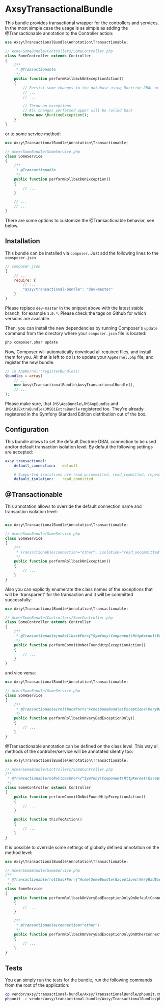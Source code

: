 AxsyTransactionalBundle
=======================

This bundle provides transactional wrapper for the controllers and services. In the most simple case the usage is as simple
as adding the @Transactionable annotation to the Controller action:

```php
use Axsy\TransactionalBundle\Annotation\Transactionable;

// Acme/SomeBundle/Controllers/SomeController.php
class SomeController extends Controller
{
    /**
     * @Transactionable
     */
    public function performRollbackOnExceptionAction()
    {
        // Persist some changes to the database using Doctrine DBAL or Doctrine ORM, whatever
        // ...
        // ...

        // Throw an exceptions
        // All changes performed upper will be rolled back
        throw new \RuntimeException();
    }
}
```

or to some service method:

```php
use Axsy\TransactionalBundle\Annotation\Transactionable;

// Acme/SomeBundle/SomeService.php
class SomeService
{
    /**
     * @Transactionable
     */
    public function performRollbackOnException()
    {
        // ...
    }

    // ...
    // ...
}
```

There are some options to customize the @Transactionable behavior, see below.

Installation
------------

This bundle can be installed via `composer`. Just add the following lines to the `comsposer.json`

```js
// composer.json
{
    // ...
    require: {
        // ...
        "axsy/transactional-bundle": "dev-master"
    }
}
```

Please replace `dev-master` in the snippet above with the latest stable branch, for example ``1.0.*``.
Please check the tags on Github for which versions are available.

Then, you can install the new dependencies by running Composer's ``update`` command from the directory where your
``composer.json`` file is located:

```bash
php composer.phar update
```

Now, Composer will automatically download all required files, and install them
for you. All that is left to do is to update your ``AppKernel.php`` file, and
register the new bundle:

```php
// in AppKernel::registerBundles()
$bundles = array(
    // ...
    new Axsy\TransactionalBundle\AxsyTransactionalBundle(),
    // ...
);
```

Please make sure, that `JMS\AopBundle\JMSAopBundle` and `JMS\DiExtraBundle\JMSDiExtraBundle` registered too. They're
already registered in the Symfony Standard Edition distribution out of the box.

Configuration
-------------

This bundle allows to set the default Doctrine DBAL connection to be used and\or default transaction isolation level.
By defaut the following settings are accepted:

```yaml
axsy_transactional:
    default_connection:   default

    # Supported isolations are read_uncommitted, read_committed, repeatable_read, serializable
    default_isolation:    read_committed
```

@Transactionable
----------------

This annotation allows to override the default connection name and transaction isolation level:

```php

use Axsy\TransactionalBundle\Annotation\Transactionable;

// Acme/SomeBundle/SomeService.php
class SomeService
{
    /**
     * Transactionable(connection="other", isolation="read_uncommitted")
     */
    public function performRollbackOnException()
    {
        // ...
    }
}
```

Also you can explicitly enumerate the class names of the exceptions that will be 'transparent' for the transaction and it
will be committed successfully:

```php
use Axsy\TransactionalBundle\Annotation\Transactionable;

// Acme/SomeBundle/Controllers/SomeController.php
class SomeController extends Controller
{
    /**
     * @Transactionable(noRollbackFor={"Symfony\Component\HttpKernel\Exception\NotFoundHttpException"})
     */
    public function performCommitOnNotFoundHttpExceptionAction()
    {
        // ...
    }
}
```

and vice versa:

```php
use Axsy\TransactionalBundle\Annotation\Transactionable;

// Acme/SomeBundle/SomeService.php
class SomeService
{
    /**
     * @Transactionable(rollbackFor={"Acme\SomeBundle\Exceptions\VeryBadException"})
     */
    public function performRollbackOnVeryBadExceptionOnly()
    {
        // ...
    }
}
```

@Transactionable annotation can be defined on the class level. This way all methods of the controller/service will be
annotated silently too:

```php
use Axsy\TransactionalBundle\Annotation\Transactionable;

// Acme/SomeBundle/Controllers/SomeController.php
/**
 * @Transactionable(noRollbackFor={"Symfony\Component\HttpKernel\Exception\NotFoundHttpException"})
 */
class SomeController extends Controller
{
    public function performCommitOnNotFoundHttpExceptionAction()
    {
        // ...
    }

    public function thisTooAction()
    {
        // ...
    }
}
```

It is possible to override some settings of globally defined annotation on the method level:

```php
use Axsy\TransactionalBundle\Annotation\Transactionable;

// Acme/SomeBundle/SomeService.php
/**
 * @Transactionable(rollbackFor={"Acme\SomeBundle\Exceptions\VeryBadException"})
 */
class SomeService
{
    public function performRollbackOnVeryBadExceptionOnlyOnDefaultConnection()
    {
        // ...
    }

    /**
     * @Transactionable(connection="other")
     */
    public function performRollbackOnVeryBadExceptionOnlyOnOtherConnection()
    {
        // ...
    }
}
```

Tests
-----

You can simply run the tests for the bundle, run the following commands from the root of the application:

```bash
cp vendor/axsy/transactional-bundle/Axsy/TransactionalBundle/phpunit.xml.desc vendor/axsy/transactional-bundle/Axsy/TransactionalBundle/phpunit.xml
phpunit -c vendor/axsy/transactional-bundle/Axsy/TransactionalBundle/phpunit.xml
```